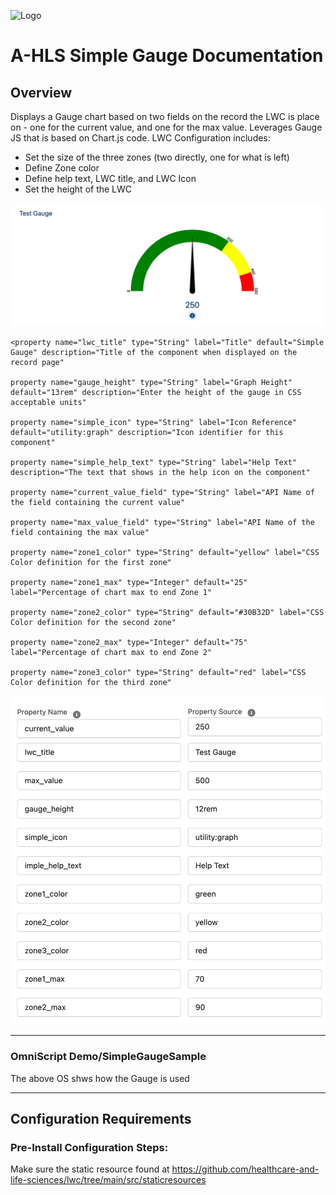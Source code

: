 ![Logo](./images/ahlsbanner.png)

# A-HLS Simple Gauge Documentation

## Overview

Displays a Gauge chart based on two fields on the record the LWC is place on - one for the current value, and one for the max value.  Leverages Gauge JS that is based on Chart.js code.  LWC Configuration includes:

- Set the size of the three zones (two directly, one for what is left)
- Define Zone color
- Define help text, LWC title, and LWC Icon
- Set the height of the LWC



![simpleGauge](./images/simpleGauge.png)

```
<property name="lwc_title" type="String" label="Title" default="Simple Gauge" description="Title of the component when displayed on the record page"

property name="gauge_height" type="String" label="Graph Height" default="13rem" description="Enter the height of the gauge in CSS acceptable units"

property name="simple_icon" type="String" label="Icon Reference" default="utility:graph" description="Icon identifier for this component" 

property name="simple_help_text" type="String" label="Help Text" description="The text that shows in the help icon on the component"

property name="current_value_field" type="String" label="API Name of the field containing the current value"

property name="max_value_field" type="String" label="API Name of the field containing the max value"

property name="zone1_color" type="String" default="yellow" label="CSS Color definition for the first zone"

property name="zone1_max" type="Integer" default="25" label="Percentage of chart max to end Zone 1"

property name="zone2_color" type="String" default="#30B32D" label="CSS Color definition for the second zone" 

property name="zone2_max" type="Integer" default="75" label="Percentage of chart max to end Zone 2"

property name="zone3_color" type="String" default="red" label="CSS Color definition for the third zone"
```



![simpleGaugeSetup](./images/simpleGaugeSetup.png)



* * *

### OmniScript Demo/SimpleGaugeSample

The above OS shws how the Gauge is used

* * *

## Configuration Requirements

### Pre-Install Configuration Steps:

Make sure the static resource found at https://github.com/healthcare-and-life-sciences/lwc/tree/main/src/staticresources 
